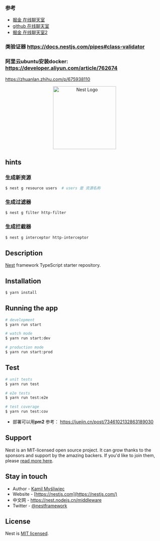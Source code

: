 ### 参考

- [掘金 在线聊天室](https://juejin.cn/post/7295681529606832138)
- [github 在线聊天室](https://github.com/mcmcCat/mmcat-messaging-nest)
- [掘金 在线聊天室2](https://juejin.cn/post/7296089060833722383)

### 类验证器 https://docs.nestjs.com/pipes#class-validator

### 阿里云ubuntu安装docker: https://developer.aliyun.com/article/762674
https://zhuanlan.zhihu.com/p/675938110

<p align="center">
  <a href="http://nestjs.com/" target="blank"><img src="https://nestjs.com/img/logo-small.svg" width="200" alt="Nest Logo" /></a>
</p>

[circleci-image]: https://img.shields.io/circleci/build/github/nestjs/nest/master?token=abc123def456
[circleci-url]: https://circleci.com/gh/nestjs/nest

## hints

### 生成新资源

```bash
$ nest g resource users  # users 是 资源名称
```

### 生成过滤器

```bash
$ nest g filter http-filter
```

### 生成拦截器

```bash
$ nest g interceptor http-interceptor
```

## Description

[Nest](https://github.com/nestjs/nest) framework TypeScript starter repository.

## Installation

```bash
$ yarn install
```

## Running the app

```bash
# development
$ yarn run start

# watch mode
$ yarn run start:dev

# production mode
$ yarn run start:prod
```

## Test

```bash
# unit tests
$ yarn run test

# e2e tests
$ yarn run test:e2e

# test coverage
$ yarn run test:cov
```


* 部署可以用**pm2** 参考： https://juejin.cn/post/7346102132863189030
## Support

Nest is an MIT-licensed open source project. It can grow thanks to the sponsors and support by the amazing backers. If you'd like to join them, please [read more here](https://docs.nestjs.com/support).

## Stay in touch

- Author - [Kamil Myśliwiec](https://kamilmysliwiec.com)
- Website - [https://nestjs.com](https://nestjs.com/)
- 中文网 - https://nest.nodejs.cn/middleware
- Twitter - [@nestframework](https://twitter.com/nestframework)

## License

Nest is [MIT licensed](LICENSE).
